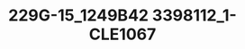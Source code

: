 ---
title: 229G-15_1249B42 3398112_1-CLE1067
image: 229G-15_1249B42 3398112_1-CLE1067.jpg
brand: outlet-sposo
layout: vestito
---